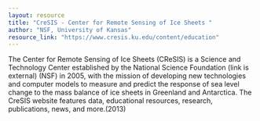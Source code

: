 ```yaml
---
layout: resource
title: "CreSIS - Center for Remote Sensing of Ice Sheets "
author: "NSF, University of Kansas"
resource_link: "https://www.cresis.ku.edu/content/education"
---
```


The Center for Remote Sensing of Ice Sheets (CReSIS) is a Science and Technology Center established by the National Science Foundation (link is external) (NSF) in 2005, with the mission of developing new technologies and computer models to measure and predict the response of sea level change to the mass balance of ice sheets in Greenland and Antarctica.  The CreSIS website features data, educational resources, research, publications, news, and more.(2013)
